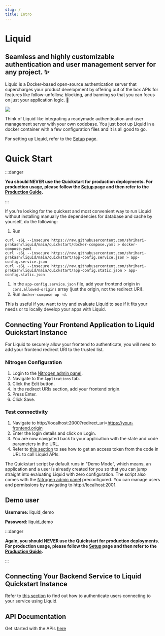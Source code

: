 ```yaml
---
slug: /
title: Intro
---
```


# Liquid
## Seamless and highly customizable authentication and user management server for any project. ✨

Liquid is a Docker-based open-source authentication server that supercharges your product development by offering out of the box APIs for features like follow-unfollow, blocking, and banning so that you can focus on just your application logic. 🚀 

![](https://github.com/shrihari-prakash/liquid/raw/main/images/liquid-banner.png)

Think of Liquid like integrating a readymade authentication and user management server with your own codebase. You just boot up Liquid in a docker container with a few configuration files and it is all good to go.

For setting up Liquid, refer to the [Setup](/Setup) page.

# Quick Start

:::danger

**You should NEVER use the Quickstart for production deployments. For production usage, please follow the [Setup](/Setup) page and then refer to the [Production Guide](/Making-Liquid-Production-Ready).**

:::

If you're looking for the quickest and most convenient way to run Liquid without installing manually the dependencies for database and cache by yourself, do the following:

1. Run 
```shell
curl -sSL --insecure https://raw.githubusercontent.com/shrihari-prakash/liquid/main/quickstart/docker-compose.yaml > docker-compose.yaml
curl -sSL --insecure https://raw.githubusercontent.com/shrihari-prakash/liquid/main/quickstart/app-config.service.json > app-config.service.json
curl -sSL --insecure https://raw.githubusercontent.com/shrihari-prakash/liquid/main/quickstart/app-config.static.json > app-config.static.json
```
1. In the `app-config.service.json` file, add your frontend origin in `cors.allowed-origins` array (just the origin, not the redirect URI).
2. Run `docker-compose up -d`. 

This is useful if you want to try and evaluate Liquid to see if it fits your needs or to locally develop your apps with Liquid.

## Connecting Your Frontend Application to Liquid Quickstart Instance
For Liquid to securely allow your frontend to authenticate, you will need to add your frontend redirect URI to the trusted list.

### Nitrogen Configuration
1. Login to the [Nitrogen admin panel](http://localhost:2001).
2. Navigate to the `Applications` tab.
3. Click the Edit button.
4. In the redirect URIs section, add your frontend origin.
5. Press Enter.
6. Click Save.

### Test connectivity
1. Navigate to http://localhost:2000?redirect_uri=https://your-frontend.origin
2. Enter the login details and click on Login.
3. You are now navigated back to your application with the state and code parameters in the URL.
4. Refer to [this section](/api-documentation/API-Documentation-OAuth-2.0#access-token-from-authorization-code) to see how to get an access token from the code in URL to call Liquid APIs.

The Quickstart script by default runs in "Demo Mode", which means, an application and a user is already created for you so that you can jump straight into evaluating Liquid with zero configuration. The script also comes with the [Nitrogen admin panel](https://github.com/shrihari-prakash/nitrogen) preconfigured. You can manage users and permissions by navigating to http://localhost:2001.

## Demo user
**Username:** liquid_demo

**Password:** liquid_demo

:::danger

**Again, you should NEVER use the Quickstart for production deployments. For production usage, please follow the [Setup](/Setup) page and then refer to the [Production Guide](/Making-Liquid-Production-Ready).**

:::

## Connecting Your Backend Service to Liquid Quickstart Instance
Refer to [this section](/Understanding-Access-Control-and-Integrating-with-Other-Microservices) to find out how to authenticate users connecting to your service using Liquid.

## API Documentation

Get started with the APIs [here](/api-documentation/API-Documentation-OAuth-2.0)
